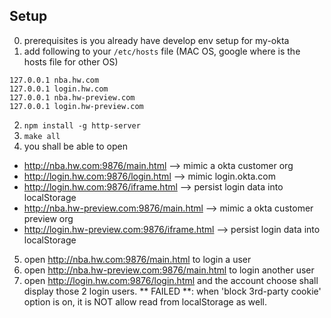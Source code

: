 ## Setup

0. prerequisites is you already have develop env setup for my-okta
1. add following to your `/etc/hosts` file (MAC OS, google where is the hosts file for other OS)

```
127.0.0.1 nba.hw.com
127.0.0.1 login.hw.com
127.0.0.1 nba.hw-preview.com
127.0.0.1 login.hw-preview.com
```

2. `npm install -g http-server`
3. `make all`
4. you shall be able to open
  - http://nba.hw.com:9876/main.html    --> mimic a okta customer org
  - http://login.hw.com:9876/login.html  --> mimic login.okta.com
  - http://login.hw.com:9876/iframe.html  --> persist login data into localStorage
  - http://nba.hw-preview.com:9876/main.html  --> mimic a okta customer preview org
  - http://login.hw-preview.com:9876/iframe.html  --> persist login data into localStorage
5. open http://nba.hw.com:9876/main.html to login a user
6. open http://nba.hw-preview.com:9876/main.html to login another user
7. open http://login.hw.com:9876/login.html and the account choose shall display those 2 login users.
  ** FAILED **: when 'block 3rd-party cookie' option is on, it is NOT allow read from localStorage as well.
